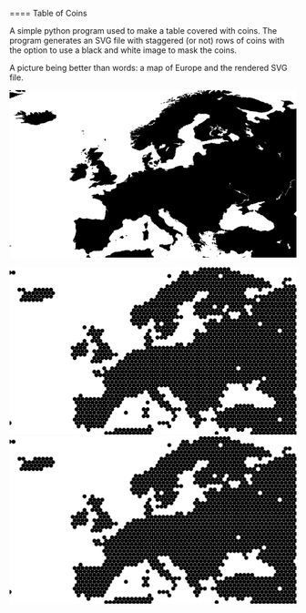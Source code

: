 ==== Table of Coins

A simple python program used to make a table covered with coins.
The program generates an SVG file with staggered (or not) rows of coins
with the option to use a black and white image to mask the coins.

A picture being better than words: a map of Europe and the rendered SVG
file.

![alt text](https://github.com/tytouf/table-of-coins/raw/master/images/europe.png "Map of Europe")

![alt text](https://github.com/tytouf/table-of-coins/raw/master/images/europe_rendered.png "Rendered map of Europe")
![Link to svg file](https://github.com/tytouf/table-of-coins/raw/master/images/europe.svg "Rendered map of Europe")

